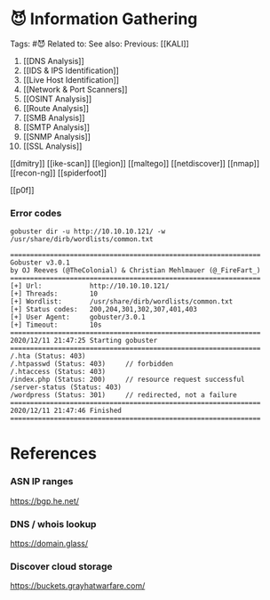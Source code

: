 # 😈 Information Gathering

Tags: #😈
Related to: 
See also: 
Previous: [[KALI]]

1. [[DNS Analysis]]
2. [[IDS & IPS Identification]]
3. [[Live Host Identification]]
4. [[Network & Port Scanners]]
5. [[OSINT Analysis]]
6. [[Route Analysis]]
7. [[SMB Analysis]]
8. [[SMTP Analysis]]
9. [[SNMP Analysis]]
10. [[SSL Analysis]]

[[dmitry]]
[[ike-scan]]
[[legion]]
[[maltego]]
[[netdiscover]]
[[nmap]]
[[recon-ng]]
[[spiderfoot]]

[[p0f]]

### Error codes

	gobuster dir -u http://10.10.10.121/ -w /usr/share/dirb/wordlists/common.txt

```text
===============================================================
Gobuster v3.0.1
by OJ Reeves (@TheColonial) & Christian Mehlmauer (@_FireFart_)
===============================================================
[+] Url:            http://10.10.10.121/
[+] Threads:        10
[+] Wordlist:       /usr/share/dirb/wordlists/common.txt
[+] Status codes:   200,204,301,302,307,401,403
[+] User Agent:     gobuster/3.0.1
[+] Timeout:        10s
===============================================================
2020/12/11 21:47:25 Starting gobuster
===============================================================
/.hta (Status: 403)
/.htpasswd (Status: 403)     // forbidden
/.htaccess (Status: 403)
/index.php (Status: 200)     // resource request successful
/server-status (Status: 403)
/wordpress (Status: 301)     // redirected, not a failure
===============================================================
2020/12/11 21:47:46 Finished
===============================================================
```

# References

### ASN IP ranges

https://bgp.he.net/

### DNS / whois lookup

https://domain.glass/

### Discover cloud storage

https://buckets.grayhatwarfare.com/